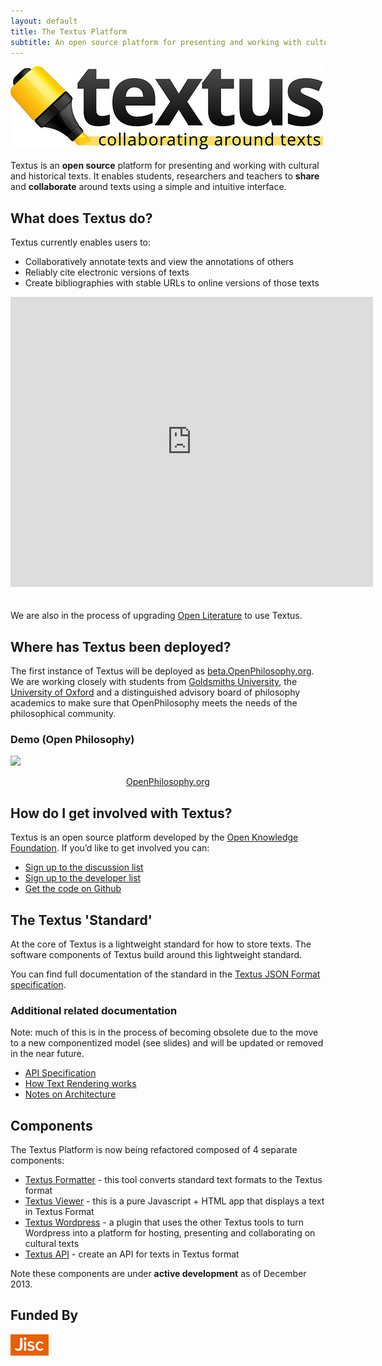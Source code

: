 ```yaml
---
layout: default
title: The Textus Platform
subtitle: An open source platform for presenting and working with cultural and historical texts<br />
---
```


![Textus: an open source platform for collaborating around collections of texts](images/textus_logo.jpg)

Textus is an **open source** platform for presenting and working with cultural and historical texts. It enables students, researchers and teachers to **share** and **collaborate** around texts using a simple and intuitive interface.

## What does Textus do?
Textus currently enables users to:

* Collaboratively annotate texts and view the annotations of others
* Reliably cite electronic versions of texts
* Create bibliographies with stable URLs to online versions of those texts

<iframe src="https://docs.google.com/presentation/d/1OlXIaGgntenmBLNMu0tZYTdrP09TvzZ-R5bpJAgznF4/embed?start=false&amp;loop=false&amp;delayms=3000" frameborder="0" width="580" height="464" allowfullscreen="true" mozallowfullscreen="true" webkitallowfullscreen="true" style="margin-bottom: 20px;"></iframe>

We are also in the process of upgrading [Open Literature][lit] to use Textus.

[lit]: http://openliterature.net/

## Where has Textus been deployed?
The first instance of Textus will be deployed as [beta.OpenPhilosophy.org](http://beta.openphilosophy.org/). We are working closely with students from [Goldsmiths University](http://www.gold.ac.uk/), the [University of Oxford](http://www.ox.ac.uk/) and a distinguished advisory board of philosophy academics to make sure that OpenPhilosophy meets the needs of the philosophical community.

### Demo (Open Philosophy)

<a href="http://beta.openphilosophy.org/"><img src="http://blog.okfn.org/files/2012/06/Capture1-1024x761.png"></a>

<p style="text-align: center;"><a href="http://beta.openphilosophy.org/">OpenPhilosophy.org</a></p>

## How do I get involved with Textus?
Textus is an open source platform developed by the [Open Knowledge Foundation](http://okfn.org/). If you’d like to get involved you can:

* [Sign up to the discussion list](http://lists.okfn.org/mailman/listinfo/open-humanities)
* [Sign up to the developer list](http://lists.okfn.org/mailman/listinfo/humanities-dev)
* [Get the code on Github](https://github.com/okfn/Textus)

## The Textus 'Standard'

At the core of Textus is a lightweight standard for how to store texts. The
software components of Textus build around this lightweight standard.

You can find full documentation of the standard in the [Textus JSON Format
specification][format].

### Additional related documentation

Note: much of this is in the process of becoming obsolete due to the move to a
new componentized model (see slides) and will be updated or removed in the near
future.

* [API Specification][api]
* [How Text Rendering works][rendering]
* [Notes on Architecture][architecture]

[format]: ./doc/Textus-format.html
[api]: ./doc/api.html
[rendering]: ./doc/text-rendering.html
[architecture]: ./doc/architecture.html

## Components

The Textus Platform is now being refactored composed of 4 separate components:

* [Textus Formatter][formatter] - this tool converts standard text formats to the Textus
  format
* [Textus Viewer][viewer] - this is a pure Javascript + HTML app that displays a text in
  Textus Format
* [Textus Wordpress][wordpress] - a plugin that uses the other Textus tools to turn
  Wordpress into a platform for hosting, presenting and collaborating on
  cultural texts
* [Textus API][api-component] - create an API for texts in Textus format

Note these components are under **active development** as of December 2013.

[formatter]: https://github.com/okfn/Textus-formatter
[viewer]: https://github.com/okfn/Textus-viewer
[wordpress]: http://github.com/okfn/Textus-wordpress
[api-component]: http://github.com/okfn/Textus-api

## Funded By

<a href="http://www.jisc.ac.uk/whatwedo/programmes/di_research/researchtools/Textus.aspx"><img src="images/jisc_logo.png" /></a>

